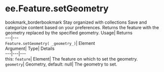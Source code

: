  
#  ee.Feature.setGeometry 
bookmark_borderbookmark Stay organized with collections  Save and categorize content based on your preferences. 
Returns the feature with the geometry replaced by the specified geometry. 
Usage| Returns  
---|---  
`Feature.setGeometry( _geometry_)`| Element  
Argument| Type| Details  
---|---|---  
this: `feature`| Element| The feature on which to set the geometry.  
`geometry`| Geometry, default: null| The geometry to set.  
